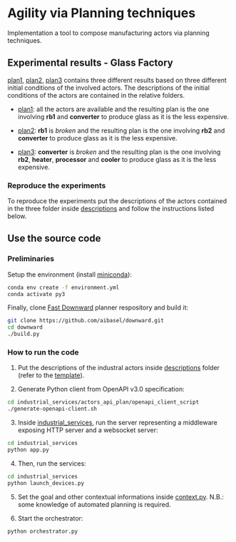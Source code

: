 # Agility via Planning techniques

Implementation a tool to compose manufacturing actors via planning techniques.

## Experimental results - Glass Factory
[plan1](plan1), [plan2](plan2), [plan3](plan3) contains three different results based on three different initial conditions of the involved actors. The descriptions of the initial conditions of the actors are contained in the relative folders.

- [plan1](plan1): all the actors are available and the resulting plan is the one involving **rb1** and **converter** to produce glass as it is the less expensive.

- [plan2](plan2): **rb1** is *broken* and the resulting plan is the one involving **rb2** and **converter** to produce glass as it is the less expensive.

- [plan3](plan3): **converter** is *broken* and the resulting plan is the one involving **rb2**, **heater**, **processor** and **cooler** to produce glass as it is the less expensive.

### Reproduce the experiments
To reproduce the experiments put the descriptions of the actors contained in the three folder inside [descriptions](industrial_services/actors_api_plan/descriptions) and follow the instructions listed below.

## Use the source code

### Preliminaries

Setup the environment (install [miniconda](https://docs.conda.io/projects/conda/en/stable/user-guide/install/index.html#installing-conda-on-a-system-that-has-other-python-installations-or-packages)):
```sh
conda env create -f environment.yml
conda activate py3
```

Finally, clone [Fast Downward](https://github.com/aibasel/downward) planner respository and build it:
```sh
git clone https://github.com/aibasel/downward.git
cd downward
./build.py
```


### How to run the code

1. Put the descriptions of the industral actors inside [descriptions](industrial_services/actors_api_plan/descriptions/) folder (refer to the [template](industrial_services/README.md)).

2. Generate Python client from OpenAPI v3.0 specification:
```sh
cd industrial_services/actors_api_plan/openapi_client_script
./generate-openapi-client.sh
```

3. Inside [industrial_services](industrial_services), run the server representing a middleware exposing HTTP server and a websocket server:
```sh
cd industrial_services
python app.py
```

4. Then, run the services:
```sh
cd industrial_services
python launch_devices.py
```

5. Set the goal and other contextual informations inside [context.py](context.py). N.B.: some knowledge of automated planning is required.

6. Start the orchestrator:
```sh
python orchestrator.py
```
